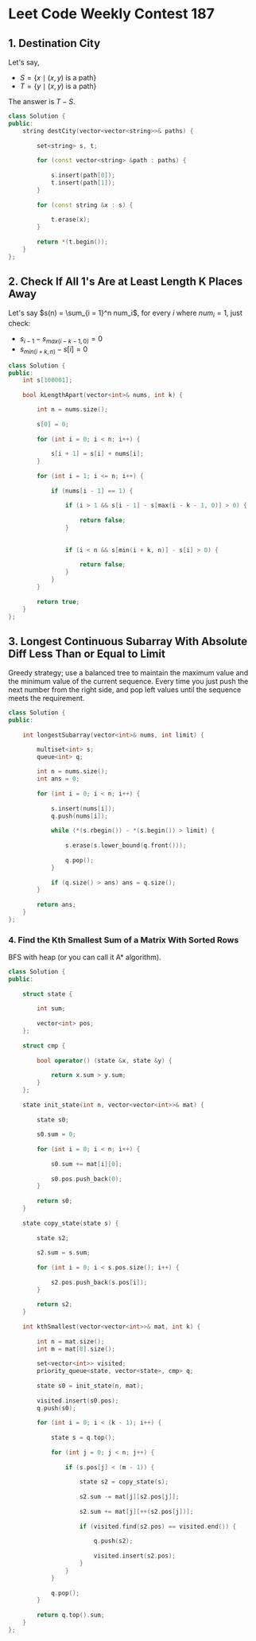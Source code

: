 # Leet Code Weekly Contest 187

## 1. Destination City

Let's say,

* $S = \{ x \mid (x, y) \text{ is a path} \}$
* $T = \{ y \mid (x, y) \text{ is a path} \}$

The answer is $T - S$.

```c++
class Solution {
public:
    string destCity(vector<vector<string>>& paths) {
        
        set<string> s, t;
        
        for (const vector<string> &path : paths) {
            
            s.insert(path[0]);
            t.insert(path[1]);
        }
        
        for (const string &x : s) {
            
            t.erase(x);
        }
        
        return *(t.begin());
    }
};
```

## 2. Check If All 1's Are at Least Length K Places Away

Let's say $s(n) = \sum_{i = 1}^n num_i$, for every $i$ where $num_i = 1$, just
check:

* $s_{i - 1} - s_{max(i - k - 1, 0)} = 0$
* $s_{min(i + k, n)} - s[i] = 0$

```c++
class Solution {
public:
    int s[100001];
    
    bool kLengthApart(vector<int>& nums, int k) {

        int n = nums.size();
        
        s[0] = 0;
        
        for (int i = 0; i < n; i++) {
            
            s[i + 1] = s[i] + nums[i];
        }
        
        for (int i = 1; i <= n; i++) {
            
            if (nums[i - 1] == 1) {
                
                if (i > 1 && s[i - 1] - s[max(i - k - 1, 0)] > 0) {
                    
                    return false;
                }
                
                
                if (i < n && s[min(i + k, n)] - s[i] > 0) {
                    
                    return false;
                }
            }
        }
        
        return true;
    }
};
```

## 3. Longest Continuous Subarray With Absolute Diff Less Than or Equal to Limit

Greedy strategy; use a balanced tree to maintain the maximum value and the
minimum value of the current sequence. Every time you just push the next number
from the right side, and pop left values until the sequence meets the
requirement.

```c++
class Solution {
public:
    
    int longestSubarray(vector<int>& nums, int limit) {

        multiset<int> s;
        queue<int> q;
        
        int n = nums.size();
        int ans = 0;
        
        for (int i = 0; i < n; i++) {
            
            s.insert(nums[i]);
            q.push(nums[i]);
            
            while (*(s.rbegin()) - *(s.begin()) > limit) {
                
                s.erase(s.lower_bound(q.front()));
                
                q.pop();
            }
            
            if (q.size() > ans) ans = q.size();
        }
        
        return ans;
    }
};
```

### 4. Find the Kth Smallest Sum of a Matrix With Sorted Rows

BFS with heap (or you can call it A* algorithm).

```c++
class Solution {
public:
    
    struct state {
        
        int sum;
        
        vector<int> pos;
    };
    
    struct cmp {
        
        bool operator() (state &x, state &y) {
            
            return x.sum > y.sum;
        }
    };
    
    state init_state(int n, vector<vector<int>>& mat) {
        
        state s0;
        
        s0.sum = 0;
        
        for (int i = 0; i < n; i++) {
            
            s0.sum += mat[i][0];
            
            s0.pos.push_back(0);
        }
        
        return s0;
    }
    
    state copy_state(state s) {
        
        state s2;
        
        s2.sum = s.sum;
        
        for (int i = 0; i < s.pos.size(); i++) {
            
            s2.pos.push_back(s.pos[i]);
        }
        
        return s2;
    }
    
    int kthSmallest(vector<vector<int>>& mat, int k) {
        
        int n = mat.size();
        int m = mat[0].size();
        
        set<vector<int>> visited;
        priority_queue<state, vector<state>, cmp> q;
        
        state s0 = init_state(n, mat);
        
        visited.insert(s0.pos);
        q.push(s0);
        
        for (int i = 0; i < (k - 1); i++) {
            
            state s = q.top();
        
            for (int j = 0; j < n; j++) {
                
                if (s.pos[j] < (m - 1)) {
                    
                    state s2 = copy_state(s);
                    
                    s2.sum -= mat[j][s2.pos[j]];
    
                    s2.sum += mat[j][++(s2.pos[j])];
                    
                    if (visited.find(s2.pos) == visited.end()) {
                        
                        q.push(s2);
                        
                        visited.insert(s2.pos);
                    }
                }
            }
            
            q.pop();
        }
        
        return q.top().sum;
    }
};
```
